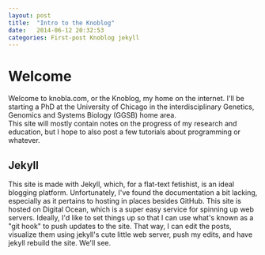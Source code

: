 ```yaml
---
layout: post
title:  "Intro to the Knoblog"
date:   2014-06-12 20:32:53
categories: First-post Knoblog jekyll 
---
```



Welcome
========================================================

Welcome to knobla.com, or the Knoblog, my home on the internet.  I'll be starting a PhD at the University of Chicago in the interdisciplinary Genetics, Genomics and Systems Biology (GGSB) home area.  
This site will mostly contain notes on the progress of my research and education, but I hope to also post a few tutorials about programming or whatever.

Jekyll
------
This site is made with Jekyll, which, for a flat-text fetishist, is an ideal blogging platform.  Unfortunately, I've found the documentation a bit lacking, especially as it pertains to hosting in places besides GitHub.  This site is hosted on Digital Ocean, which is a super easy service for spinning up web servers.  Ideally, I'd like to set things up so that I can use what's known as a "git hook" to push updates to the site.  That way, I can edit the posts, visualize them using jekyll's cute little web server, push my edits, and have jekyll rebuild the site.  We'll see.